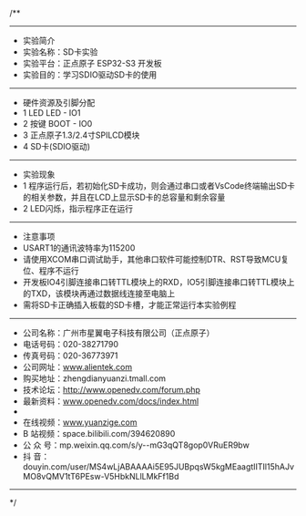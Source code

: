 /**
 ***************************************************************************************************
 * 实验简介
 * 实验名称：SD卡实验
 * 实验平台：正点原子 ESP32-S3 开发板
 * 实验目的：学习SDIO驱动SD卡的使用

 ***************************************************************************************************
 * 硬件资源及引脚分配
 * 1 LED
     LED - IO1
 * 2 按键
     BOOT - IO0 
 * 3 正点原子1.3/2.4寸SPILCD模块
 * 4 SD卡(SDIO驱动)

 ***************************************************************************************************
 * 实验现象
 * 1 程序运行后，若初始化SD卡成功，则会通过串口或者VsCode终端输出SD卡的相关参数，并且在LCD上显示SD卡的总容量和剩余容量
 * 2 LED闪烁，指示程序正在运行

 ***************************************************************************************************
 * 注意事项
 * USART1的通讯波特率为115200
 * 请使用XCOM串口调试助手，其他串口软件可能控制DTR、RST导致MCU复位、程序不运行
 * 开发板IO4引脚连接串口转TTL模块上的RXD，IO5引脚连接串口转TTL模块上的TXD，该模块再通过数据线连接至电脑上
 * 需将SD卡正确插入板载的SD卡槽，才能正常运行本实验例程

 ***********************************************************************************************************
 * 公司名称：广州市星翼电子科技有限公司（正点原子）
 * 电话号码：020-38271790
 * 传真号码：020-36773971
 * 公司网址：www.alientek.com
 * 购买地址：zhengdianyuanzi.tmall.com
 * 技术论坛：http://www.openedv.com/forum.php
 * 最新资料：www.openedv.com/docs/index.html
 *
 * 在线视频：www.yuanzige.com
 * B 站视频：space.bilibili.com/394620890
 * 公 众 号：mp.weixin.qq.com/s/y--mG3qQT8gop0VRuER9bw
 * 抖    音：douyin.com/user/MS4wLjABAAAAi5E95JUBpqsW5kgMEaagtIITIl15hAJvMO8vQMV1tT6PEsw-V5HbkNLlLMkFf1Bd
 ***********************************************************************************************************
 */